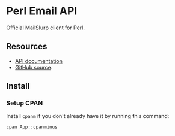 # Perl Email API

Official MailSlurp client for Perl.

## Resources

- [API documentation](https://docs.mailslurp.com/api/)
- [GitHub source](https://github.com/mailslurp/mailslurp-client-perl).

## Install

### Setup CPAN

Install `cpanm` if you don't already have it by running this command:

```bash
cpan App::cpanminus
```
